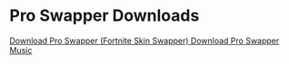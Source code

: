 # Pro Swapper Downloads

[Download Pro Swapper (Fortnite Skin Swapper) ](https://linkvertise.com/86737/proswapper)
[Download Pro Swapper Music ](https://linkvertise.com/86737/proswappermusic)

